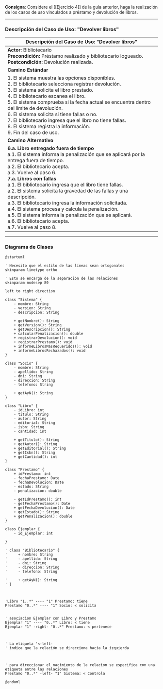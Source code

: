
**Consigna**: Considere el [[Ejercicio 4]] de la guía anterior, haga la realización de los casos de uso vinculados a préstamo y devolución de libros.

---

### Descripción del Caso de Uso: "Devolver libros"

| **Descripción del Caso de Uso: "Devolver libros"**                                                                                                                                                                                                                                                                                                                                                                                                             |
| -------------------------------------------------------------------------------------------------------------------------------------------------------------------------------------------------------------------------------------------------------------------------------------------------------------------------------------------------------------------------------------------------------------------------------------------------------------- |
| **Actor:** Bibliotecario<br>**Precondición:** Préstamo realizado y bibliotecario logueado.<br>**Postcondición:** Devolución realizada.                                                                                                                                                                                                                                                                                                                          |
| **Camino Estándar**                                                                                                                                                                                                                                                                                                                                                                                                                                             |
| 1. El sistema muestra las opciones disponibles.<br>2. El bibliotecario selecciona registrar devolución.<br>3. El sistema solicita el libro prestado.<br>4. El bibliotecario escanea el libro.<br>5. El sistema comprueba si la fecha actual se encuentra dentro del límite de devolución.<br>6. El sistema solicita si tiene fallas o no.<br>7. El bibliotecario ingresa que el libro no tiene fallas.<br>8. El sistema registra la información.<br>9. Fin del caso de uso. |
| **Camino Alternativo**                                                                                                                                                                                                                                                                                                                                                                                                                                          |
| **6.a. Libro entregado fuera de tiempo**<br>a.1. El sistema informa la penalización que se aplicará por la entrega fuera de tiempo.<br>a.2. El bibliotecario acepta.<br>a.3. Vuelve al paso 6.<br>**7.a. Libros con fallas**<br>a.1. El bibliotecario ingresa que el libro tiene fallas.<br>a.2. El sistema solicita la gravedad de las fallas y una descripción.<br>a.3. El bibliotecario ingresa la información solicitada.<br>a.4. El sistema procesa y calcula la penalización.<br>a.5. El sistema informa la penalización que se aplicará.<br>a.6. El bibliotecario acepta.<br>a.7. Vuelve al paso 8. |

---

### Diagrama de Clases

```plantuml
@startuml

' Necesito que el estilo de las líneas sean ortogonales
skinparam linetype ortho

' Esto se encarga de la separación de las relaciones
skinparam nodesep 80

left to right direction 

class "Sistema" {
    - nombre: String
    - version: String
    - descripcion: String

    + getNombre(): String
    + getVersion(): String
    + getDescripcion(): String
    + calcularPenalizacion(): double
    + registrarDevolucion(): void
    + registrarPrestamo(): void
    + informeLibrosMasRequeridos(): void
    + informeLibrosRechazados(): void
}

class "Socio" {
    - nombre: String
    - apellido: String
    - dni: String
    - direccion: String
    - telefono: String

    + getAyN(): String
}

class "Libro" {
    - idLibro: int
    - titulo: String
    - autor: String
    - editorial: String
    - isbn: String
    - cantidad: int

    + getTitulo(): String
    + getAutor(): String
    + getEditorial(): String
    + getIsbn(): String
    + getCantidad(): int
}

class "Prestamo" {
    + idPrestamo: int
    - fechaPrestamo: Date
    - fechaDevolucion: Date
    - estado: String
    - penalizacion: double

    - getIdPrestamo(): int
    - getFechaPrestamo(): Date
    + getFechaDevolucion(): Date
    + getEstado(): String
    + getPenalizacion(): double
}

class Ejemplar {
    - id_Ejemplar: int

}

' class "Bibliotecario" {
'     + nombre: String
'     - apellido: String
'     - dni: String
'     - direccion: String
'     - telefono: String

'     + getAyN(): String
' }



'Libro "1..*" ---- "1" Prestamo: tiene
Prestamo "0..*" ---- "1" Socio: < solicita


' asociacion Ejemplar con Libro y Prestamo
Ejemplar "1" ---- "0..*" Libro: < tiene
Ejemplar "1" -right- "0..*" Prestamo: < pertenece



' La etiqueta '<-left-
' indica que la relación se direcciona hacia la izquierda



' para direccionar el nacimiento de la relacion se especifica con una etiqueta entre las relaciones
Prestamo "0..*" -left- "1" Sistema: < Controla

@enduml
```
